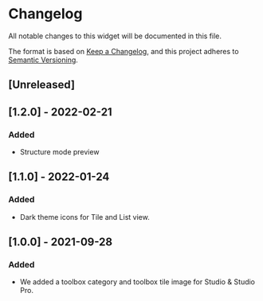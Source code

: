 # Changelog

All notable changes to this widget will be documented in this file.

The format is based on [Keep a Changelog](https://keepachangelog.com/en/1.0.0/), and this project adheres to [Semantic Versioning](https://semver.org/spec/v2.0.0.html).

## [Unreleased]

## [1.2.0] - 2022-02-21

### Added

-   Structure mode preview

## [1.1.0] - 2022-01-24

### Added

-   Dark theme icons for Tile and List view.

## [1.0.0] - 2021-09-28

### Added

-   We added a toolbox category and toolbox tile image for Studio & Studio Pro.
